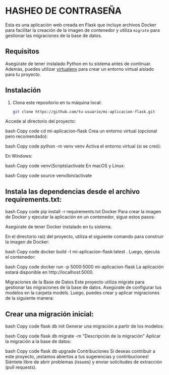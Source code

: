 # HASHEO DE CONTRASEÑA

Esta es una aplicación web creada en Flask que incluye archivos Docker para facilitar la creación de la imagen de contenedor y utiliza `migrate` para gestionar las migraciones de la base de datos.

## Requisitos

Asegúrate de tener instalado Python en tu sistema antes de continuar. Además, puedes utilizar [virtualenv](https://virtualenv.pypa.io/en/stable/) para crear un entorno virtual aislado para tu proyecto.

## Instalación

1. Clona este repositorio en tu máquina local:

   ```bash
   git clone https://github.com/tu-usuario/mi-aplicacion-flask.git
Accede al directorio del proyecto:

bash
Copy code
cd mi-aplicacion-flask
Crea un entorno virtual (opcional pero recomendado):

bash
Copy code
python -m venv venv
Activa el entorno virtual (si se creó):

En Windows:

bash
Copy code
venv\Scripts\activate
En macOS y Linux:

bash
Copy code
source venv/bin/activate

## Instala las dependencias desde el archivo requirements.txt:

bash
Copy code
pip install -r requirements.txt
Docker
Para crear la imagen de Docker y ejecutar la aplicación en un contenedor, sigue estos pasos:

Asegúrate de tener Docker instalado en tu sistema.

En el directorio raíz del proyecto, utiliza el siguiente comando para construir la imagen de Docker:

bash
Copy code
docker build -t mi-aplicacion-flask:latest .
Luego, ejecuta el contenedor:

bash
Copy code
docker run -p 5000:5000 mi-aplicacion-flask
La aplicación estará disponible en http://localhost:5000.

Migraciones de la Base de Datos
Este proyecto utiliza migrate para gestionar las migraciones de la base de datos. Asegúrate de configurar tus modelos en la carpeta models. Luego, puedes crear y aplicar migraciones de la siguiente manera:

## Crear una migración inicial:

bash
Copy code
flask db init
Generar una migración a partir de los modelos:

bash
Copy code
flask db migrate -m "Descripción de la migración"
Aplicar la migración a la base de datos:

bash
Copy code
flask db upgrade
Contribuciones
Si deseas contribuir a este proyecto, ¡estamos abiertos a tus sugerencias y contribuciones! Siéntete libre de abrir problemas (issues) y enviar solicitudes de extracción (pull requests).

